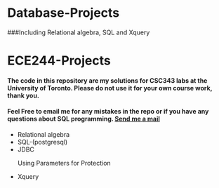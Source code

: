 # Database-Projects
###Including Relational algebra, SQL and Xquery
# ECE244-Projects
<body>
<h4>The code in this repository are my solutions for CSC343 labs at the University of Toronto. Please do not use it for your own course work, thank you.</h4> 
<h4>Feel Free to email me for any mistakes in the repo or if you have any questions about SQL programming.
<a href="mailto:chuanrui.li@mail.utoronto.ca?Subject=CSC343" target="_top">Send me a mail</a></h4> 
<ul>
<li>Relational algebra</li>
<li>SQL-(postgresql)</li>
<li>JDBC</li>
<p>Using Parameters for Protection</p>
<li>Xquery</li>
</ul>
</body>
